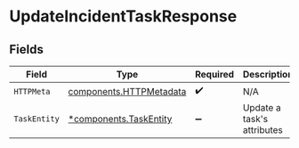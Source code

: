 # UpdateIncidentTaskResponse


## Fields

| Field                                                              | Type                                                               | Required                                                           | Description                                                        |
| ------------------------------------------------------------------ | ------------------------------------------------------------------ | ------------------------------------------------------------------ | ------------------------------------------------------------------ |
| `HTTPMeta`                                                         | [components.HTTPMetadata](../../models/components/httpmetadata.md) | :heavy_check_mark:                                                 | N/A                                                                |
| `TaskEntity`                                                       | [*components.TaskEntity](../../models/components/taskentity.md)    | :heavy_minus_sign:                                                 | Update a task's attributes                                         |